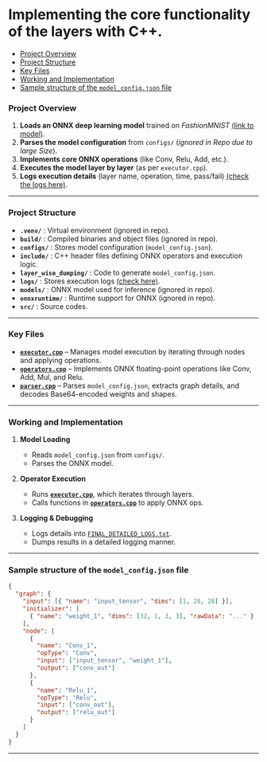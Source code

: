# Implementing the core functionality of the layers with C++.

- [Project Overview](#project-overview)
- [Project Structure](#project-structure)
- [Key Files](#key-files)
- [Working and Implementation](#working-and-implementation)
- [Sample structure of the `model_config.json` file](#sample-structure-of-the-model_configjson-file)

### Project Overview

1. **Loads an ONNX deep learning model** trained on _FashionMNIST_ [(link to model)](../python_assignments/Deep_Learning_TensorRT/hypertuned_resnet34_fashion_mnist.onnx).
2. **Parses the model configuration** from `configs/` (_ignored in Repo due to large Size_).
3. **Implements core ONNX operations** (like Conv, Relu, Add, etc.).
4. **Executes the model layer by layer** (as per `executor.cpp`).
5. **Logs execution details** (layer name, operation, time, pass/fail) [(check the logs here)](./logs/FINAL_DETAILED_LOGS.txt).

<hr>

### Project Structure

- **`.venv/`** : Virtual environment (ignored in repo).
- **`build/`** : Compiled binaries and object files (ignored in repo).
- **`configs/`** : Stores model configuration (`model_config.json`).
- **`include/`** : C++ header files defining ONNX operators and execution logic.
- **`layer_wise_dumping/`** : Code to generate `model_config.json`.
- **`logs/`** : Stores execution logs [(check here)](./logs/LAYER_WISE_LOGS.txt).
- **`models/`** : ONNX model used for inference (ignored in repo).
- **`onnxruntime/`** : Runtime support for ONNX (ignored in repo).
- **`src/`** : Source codes.

<hr>

### Key Files

- [**`executor.cpp`**](./src/executor.cpp) – Manages model execution by iterating through nodes and applying operations.
- [**`operators.cpp`**](./src/operators.cpp) – Implements ONNX floating-point operations like Conv, Add, Mul, and Relu.
- [**`parser.cpp`**](./src/parser.cpp) – Parses `model_config.json`, extracts graph details, and decodes Base64-encoded weights and shapes.

<hr>

### Working and Implementation

1. **Model Loading**

   - Reads `model_config.json` from `configs/`.
   - Parses the ONNX model.

2. **Operator Execution**

   - Runs [**`executor.cpp`**](./src/executor.cpp), which iterates through layers.
   - Calls functions in [**`operators.cpp`**](./src/operators.cpp) to apply ONNX ops.

3. **Logging & Debugging**
   - Logs details into [`FINAL_DETAILED_LOGS.txt`](./logs/FINAL_DETAILED_LOGS.txt).
   - Dumps results in a detailed logging manner.

<hr>

### Sample structure of the `model_config.json` file

```json
{
  "graph": {
    "input": [{ "name": "input_tensor", "dims": [1, 28, 28] }],
    "initializer": [
      { "name": "weight_1", "dims": [32, 1, 3, 3], "rawData": "..." }
    ],
    "node": [
      {
        "name": "Conv_1",
        "opType": "Conv",
        "input": ["input_tensor", "weight_1"],
        "output": ["conv_out"]
      },
      {
        "name": "Relu_1",
        "opType": "Relu",
        "input": ["conv_out"],
        "output": ["relu_out"]
      }
    ]
  }
}
```

<hr>
